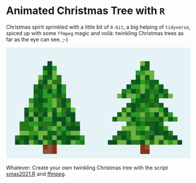 # Animated Christmas Tree with `R`
Christmas spirit sprinkled with a little bit of `8-bit`, a big helping of `tidyverse`, spiced up with some `ffmpeg` magic and voilà: twinkling Christmas trees as far as the eye can see. ;-) 

<img src="https://github.com/zumbov2/ChristmasTree/blob/main/tree.gif" width="600">  


Whatever: Create your own twinkling Christmas tree with the script [xmas2021.R](https://github.com/zumbov2/ChristmasTree/blob/main/xmas2021.R) and [ffmpeg](https://github.com/FFmpeg/FFmpeg). 
